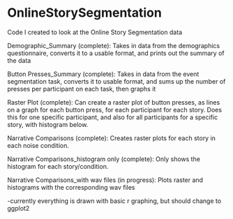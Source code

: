 # OnlineStorySegmentation
 Code I created to look at the Online Story Segmentation data


Demographic_Summary (complete):
 Takes in data from the demographics questionnaire, converts it to a usable format, and prints out the summary of the data

Button Presses_Summary (complete):
 Takes in data from the event segmentation task, converts it to usable format, and sums up the number of presses per participant on each task, then graphs it

Raster Plot (complete):
 Can create a raster plot of button presses, as lines on a graph for each button press, for each participant for each story. Does this for one specific participant, and also for all participants for a specific story, with histogram below.

Narrative Comparisons (complete):
  Creates raster plots for each story in each noise condition.

Narrative Comparisons_histogram only (complete):
  Only shows the histogram for each story/condition.

Narrative Comparisons_with wav files (in progress):
  Plots raster and histograms with the corresponding wav files

-currently everything is drawn with basic r graphing, but should change to ggplot2 
